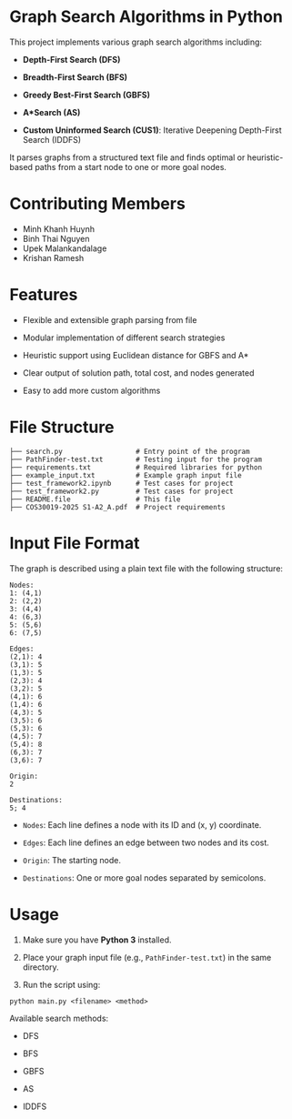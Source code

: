 # Graph Search Algorithms in Python
This project implements various graph search algorithms including:

* **Depth-First Search (DFS)**

* **Breadth-First Search (BFS)**

* **Greedy Best-First Search (GBFS)**

* **A*Search (AS)**

* **Custom Uninformed Search (CUS1)**: Iterative Deepening Depth-First Search (IDDFS)

It parses graphs from a structured text file and finds optimal or heuristic-based paths from a start node to one or more goal nodes.
# Contributing Members
* Minh Khanh Huynh
* Binh Thai Nguyen
* Upek Malankandalage
* Krishan Ramesh
# Features
* Flexible and extensible graph parsing from file

* Modular implementation of different search strategies

* Heuristic support using Euclidean distance for GBFS and A*

* Clear output of solution path, total cost, and nodes generated

* Easy to add more custom algorithms
# File Structure
```
├── search.py                  # Entry point of the program
├── PathFinder-test.txt        # Testing input for the program
├── requirements.txt           # Required libraries for python
├── example_input.txt          # Example graph input file
├── test_framework2.ipynb      # Test cases for project
├── test_framework2.py         # Test cases for project
├── README.file                # This file
├── COS30019-2025 S1-A2_A.pdf  # Project requirements
```
# Input File Format
The graph is described using a plain text file with the following structure:
```
Nodes:
1: (4,1)
2: (2,2)
3: (4,4)
4: (6,3)
5: (5,6)
6: (7,5)

Edges:
(2,1): 4
(3,1): 5
(1,3): 5
(2,3): 4
(3,2): 5
(4,1): 6
(1,4): 6
(4,3): 5
(3,5): 6
(5,3): 6
(4,5): 7
(5,4): 8
(6,3): 7
(3,6): 7

Origin:
2

Destinations:
5; 4
```
* ```Nodes```: Each line defines a node with its ID and (x, y) coordinate.

* ```Edges```: Each line defines an edge between two nodes and its cost.

* ```Origin```: The starting node.

* ```Destinations```: One or more goal nodes separated by semicolons.

# Usage
1. Make sure you have **Python 3** installed.

2. Place your graph input file (e.g., ```PathFinder-test.txt```) in the same directory.

3. Run the script using:
```
python main.py <filename> <method>
```
Available search methods:

* DFS

* BFS

* GBFS

* AS

* IDDFS


